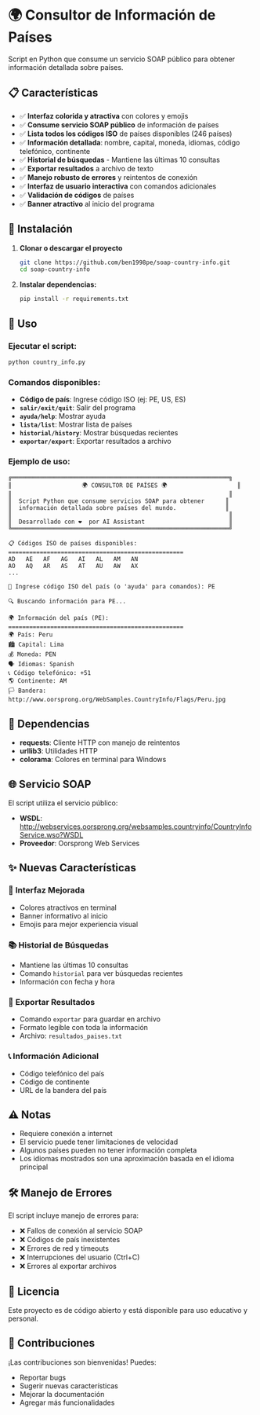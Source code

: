 # 🌍 Consultor de Información de Países

Script en Python que consume un servicio SOAP público para obtener información detallada sobre países.

## 📋 Características

- ✅ **Interfaz colorida y atractiva** con colores y emojis
- ✅ **Consume servicio SOAP público** de información de países
- ✅ **Lista todos los códigos ISO** de países disponibles (246 países)
- ✅ **Información detallada**: nombre, capital, moneda, idiomas, código telefónico, continente
- ✅ **Historial de búsquedas** - Mantiene las últimas 10 consultas
- ✅ **Exportar resultados** a archivo de texto
- ✅ **Manejo robusto de errores** y reintentos de conexión
- ✅ **Interfaz de usuario interactiva** con comandos adicionales
- ✅ **Validación de códigos** de países
- ✅ **Banner atractivo** al inicio del programa

## 🚀 Instalación

1. **Clonar o descargar el proyecto**
   ```bash
   git clone https://github.com/ben1998pe/soap-country-info.git
   cd soap-country-info
   ```

2. **Instalar dependencias:**
   ```bash
   pip install -r requirements.txt
   ```

## 📖 Uso

### Ejecutar el script:
```bash
python country_info.py
```

### Comandos disponibles:
- **Código de país**: Ingrese código ISO (ej: PE, US, ES)
- **`salir/exit/quit`**: Salir del programa
- **`ayuda/help`**: Mostrar ayuda
- **`lista/list`**: Mostrar lista de países
- **`historial/history`**: Mostrar búsquedas recientes
- **`exportar/export`**: Exportar resultados a archivo

### Ejemplo de uso:
```
╔══════════════════════════════════════════════════════════════╗
║                    🌍 CONSULTOR DE PAÍSES 🌍                    ║
║                                                              ║
║  Script Python que consume servicios SOAP para obtener      ║
║  información detallada sobre países del mundo.              ║
║                                                              ║
║  Desarrollado con ❤️  por AI Assistant                        ║
╚══════════════════════════════════════════════════════════════╝

📋 Códigos ISO de países disponibles:
==================================================
AD   AE   AF   AG   AI   AL   AM   AN
AO   AQ   AR   AS   AT   AU   AW   AX
...

📝 Ingrese código ISO del país (o 'ayuda' para comandos): PE

🔍 Buscando información para PE...

🌍 Información del país (PE):
==================================================
🌍 País: Peru
🏙️ Capital: Lima
💰 Moneda: PEN
🗣️ Idiomas: Spanish
📞 Código telefónico: +51
🌎 Continente: AM
🏳️ Bandera: http://www.oorsprong.org/WebSamples.CountryInfo/Flags/Peru.jpg
```

## 🔧 Dependencias

- **requests**: Cliente HTTP con manejo de reintentos
- **urllib3**: Utilidades HTTP
- **colorama**: Colores en terminal para Windows

## 🌐 Servicio SOAP

El script utiliza el servicio público:
- **WSDL**: http://webservices.oorsprong.org/websamples.countryinfo/CountryInfoService.wso?WSDL
- **Proveedor**: Oorsprong Web Services

## ✨ Nuevas Características

### 🎨 **Interfaz Mejorada**
- Colores atractivos en terminal
- Banner informativo al inicio
- Emojis para mejor experiencia visual

### 📚 **Historial de Búsquedas**
- Mantiene las últimas 10 consultas
- Comando `historial` para ver búsquedas recientes
- Información con fecha y hora

### 📄 **Exportar Resultados**
- Comando `exportar` para guardar en archivo
- Formato legible con toda la información
- Archivo: `resultados_paises.txt`

### 📞 **Información Adicional**
- Código telefónico del país
- Código de continente
- URL de la bandera del país

## ⚠️ Notas

- Requiere conexión a internet
- El servicio puede tener limitaciones de velocidad
- Algunos países pueden no tener información completa
- Los idiomas mostrados son una aproximación basada en el idioma principal

## 🛠️ Manejo de Errores

El script incluye manejo de errores para:
- ❌ Fallos de conexión al servicio SOAP
- ❌ Códigos de país inexistentes
- ❌ Errores de red y timeouts
- ❌ Interrupciones del usuario (Ctrl+C)
- ❌ Errores al exportar archivos

## 📝 Licencia

Este proyecto es de código abierto y está disponible para uso educativo y personal.

## 🤝 Contribuciones

¡Las contribuciones son bienvenidas! Puedes:
- Reportar bugs
- Sugerir nuevas características
- Mejorar la documentación
- Agregar más funcionalidades 